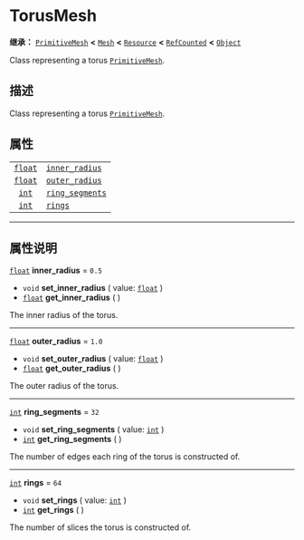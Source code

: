 <!-- ⚠ 请勿编辑本文件 ⚠ -->
<!-- 本文档使用脚本从 WeDot 引擎源码仓库生成。 -->
<!-- 生成脚本：https://github.com/WeDot-Engine/WeDot/tree/4.3/doc/tools/make_md.py； -->
<!-- 原文件：https://github.com/WeDot-Engine/WeDot/tree/4.3/doc/classes/TorusMesh.xml。 -->

<div id="_class_torusmesh"></div>

# TorusMesh

**继承：** [`PrimitiveMesh`](class_primitivemesh.md) **<** [`Mesh`](class_mesh.md) **<** [`Resource`](class_resource.md) **<** [`RefCounted`](class_refcounted.md) **<** [`Object`](class_object.md)

Class representing a torus [`PrimitiveMesh`](class_primitivemesh.md).

## 描述

Class representing a torus [`PrimitiveMesh`](class_primitivemesh.md).

## 属性

|||
|:-:|:--|
| [`float`](class_float.md) | [`inner_radius`](#class_torusmesh_property_inner_radius)   | ``0.5`` |
| [`float`](class_float.md) | [`outer_radius`](#class_torusmesh_property_outer_radius)   | ``1.0`` |
| [`int`](class_int.md)     | [`ring_segments`](#class_torusmesh_property_ring_segments) | ``32``  |
| [`int`](class_int.md)     | [`rings`](#class_torusmesh_property_rings)                 | ``64``  |

<!-- rst-class:: classref-section-separator -->

---

## 属性说明

<div id="_class_torusmesh_property_inner_radius"></div>

[`float`](class_float.md) **inner_radius** = ``0.5`` <div id="class_torusmesh_property_inner_radius"></div>

- `void` **set_inner_radius** ( value: [`float`](class_float.md) )
- [`float`](class_float.md) **get_inner_radius** ( )

The inner radius of the torus.

<!-- rst-class:: classref-item-separator -->

---

<div id="_class_torusmesh_property_outer_radius"></div>

[`float`](class_float.md) **outer_radius** = ``1.0`` <div id="class_torusmesh_property_outer_radius"></div>

- `void` **set_outer_radius** ( value: [`float`](class_float.md) )
- [`float`](class_float.md) **get_outer_radius** ( )

The outer radius of the torus.

<!-- rst-class:: classref-item-separator -->

---

<div id="_class_torusmesh_property_ring_segments"></div>

[`int`](class_int.md) **ring_segments** = ``32`` <div id="class_torusmesh_property_ring_segments"></div>

- `void` **set_ring_segments** ( value: [`int`](class_int.md) )
- [`int`](class_int.md) **get_ring_segments** ( )

The number of edges each ring of the torus is constructed of.

<!-- rst-class:: classref-item-separator -->

---

<div id="_class_torusmesh_property_rings"></div>

[`int`](class_int.md) **rings** = ``64`` <div id="class_torusmesh_property_rings"></div>

- `void` **set_rings** ( value: [`int`](class_int.md) )
- [`int`](class_int.md) **get_rings** ( )

The number of slices the torus is constructed of.

[^virtual]: 本方法通常需要用户覆盖才能生效。
[^const]: 本方法无副作用，不会修改该实例的任何成员变量。
[^vararg]: 本方法除了能接受在此处描述的参数外，还能够继续接受任意数量的参数。
[^constructor]: 本方法用于构造某个类型。
[^static]: 调用本方法无需实例，可直接使用类名进行调用。
[^operator]: 本方法描述的是使用本类型作为左操作数的有效运算符。
[^bitfield]: 这个值是由下列位标志构成位掩码的整数。
[^void]: 无返回值。
